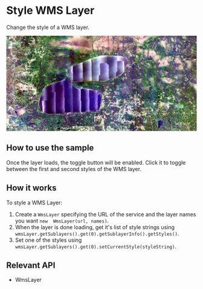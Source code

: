# Style WMS Layer

Change the style of a WMS layer.

![](StyleWmsLayer.png)

## How to use the sample

Once the layer loads, the toggle button will be enabled. Click it to toggle between the first and second styles 
of the WMS layer.

## How it works

To style a WMS Layer:


1.  Create a `WmsLayer` specifying the URL of the service and the layer names you want `new 
  WmsLayer(url, names)`.
2.  When the layer is done loading, get it's list of style strings using `wmsLayer.getSublayers().get(0).getSublayerInfo().getStyles()`.
3.  Set one of the styles using `wmsLayer.getSublayers().get(0).setCurrentStyle(styleString)`.


## Relevant API


*   WmsLayer

